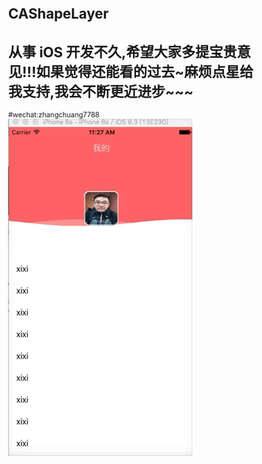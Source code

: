 # CAShapeLayer
# 从事 iOS 开发不久,希望大家多提宝贵意见!!!如果觉得还能看的过去~麻烦点星给我支持,我会不断更近进步~~~
#wechat:zhangchuang7788
![image](https://github.com/ZCLegendary/CAShapeLayer/blob/master/zc.gif)
